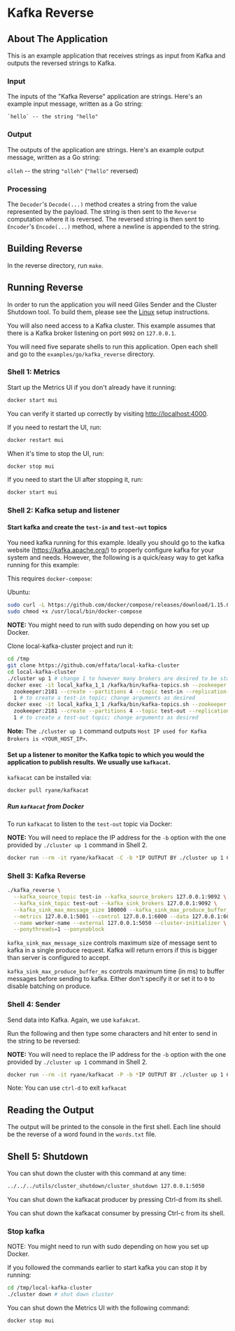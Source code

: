 # Kafka Reverse

## About The Application

This is an example application that receives strings as input from Kafka and outputs the reversed strings to Kafka.

### Input

The inputs of the "Kafka Reverse" application are strings. Here's an example input message, written as a Go string:

```
`hello` -- the string "hello"
```

### Output

The outputs of the application are strings. Here's an example output message, written as a Go string:

`olleh` -- the string `"olleh"` (`"hello"` reversed)

### Processing

The `Decoder`'s `Decode(...)` method creates a string from the value represented by the payload. The string is then sent to the `Reverse` computation where it is reversed. The reversed string is then sent to `Encoder`'s `Encode(...)` method, where a newline is appended to the string.

## Building Reverse

In the reverse directory, run `make`.

## Running Reverse

In order to run the application you will need Giles Sender and the Cluster Shutdown tool. To build them, please see the [Linux](/book/go/getting-started/linux-setup.md) setup instructions.

You will also need access to a Kafka cluster. This example assumes that there is a Kafka broker listening on port `9092` on `127.0.0.1`.

You will need five separate shells to run this application. Open each shell and go to the `examples/go/kafka_reverse` directory.

### Shell 1: Metrics

Start up the Metrics UI if you don't already have it running:

```bash
docker start mui
```

You can verify it started up correctly by visiting [http://localhost:4000](http://localhost:4000).

If you need to restart the UI, run:

```bash
docker restart mui
```

When it's time to stop the UI, run:

```bash
docker stop mui
```

If you need to start the UI after stopping it, run:

```bash
docker start mui
```

### Shell 2: Kafka setup and listener

#### Start kafka and create the `test-in` and `test-out` topics

You need kafka running for this example. Ideally you should go to the kafka website (https://kafka.apache.org/) to properly configure kafka for your system and needs. However, the following is a quick/easy way to get kafka running for this example:

This requires `docker-compose`:

Ubuntu:

```bash
sudo curl -L https://github.com/docker/compose/releases/download/1.15.0/docker-compose-`uname -s`-`uname -m` -o /usr/local/bin/docker-compose
sudo chmod +x /usr/local/bin/docker-compose
```

**NOTE:** You might need to run with sudo depending on how you set up Docker.

Clone local-kafka-cluster project and run it:

```bash
cd /tmp
git clone https://github.com/effata/local-kafka-cluster
cd local-kafka-cluster
./cluster up 1 # change 1 to however many brokers are desired to be started
docker exec -it local_kafka_1_1 /kafka/bin/kafka-topics.sh --zookeeper \
  zookeeper:2181 --create --partitions 4 --topic test-in --replication-factor \
  1 # to create a test-in topic; change arguments as desired
docker exec -it local_kafka_1_1 /kafka/bin/kafka-topics.sh --zookeeper \
  zookeeper:2181 --create --partitions 4 --topic test-out --replication-factor \
  1 # to create a test-out topic; change arguments as desired
```

**Note:** The `./cluster up 1` command outputs `Host IP used for Kafka Brokers is <YOUR_HOST_IP>`.

#### Set up a listener to monitor the Kafka topic to which you would the application to publish results. We usually use `kafkacat`.

`kafkacat` can be installed via:

```bash
docker pull ryane/kafkacat
```

##### Run `kafkacat` from Docker

To run `kafkacat` to listen to the `test-out` topic via Docker:

**NOTE:** You will need to replace the IP address for the `-b` option with the one provided by `./cluster up 1` command in Shell 2.

```bash
docker run --rm -it ryane/kafkacat -C -b *IP OUTPUT BY ./cluster up 1 COMMAND*:9092 -t test-out -q
```

### Shell 3: Kafka Reverse

```bash
./kafka_reverse \
  --kafka_source_topic test-in --kafka_source_brokers 127.0.0.1:9092 \
  --kafka_sink_topic test-out --kafka_sink_brokers 127.0.0.1:9092 \
  --kafka_sink_max_message_size 100000 --kafka_sink_max_produce_buffer_ms 10 \
  --metrics 127.0.0.1:5001 --control 127.0.0.1:6000 --data 127.0.0.1:6001 \
  --name worker-name --external 127.0.0.1:5050 --cluster-initializer \
  --ponythreads=1 --ponynoblock
```

`kafka_sink_max_message_size` controls maximum size of message sent to kafka in a single produce request. Kafka will return errors if this is bigger than server is configured to accept.

`kafka_sink_max_produce_buffer_ms` controls maximum time (in ms) to buffer messages before sending to kafka. Either don't specify it or set it to `0` to disable batching on produce.

### Shell 4: Sender

Send data into Kafka. Again, we use `kafakcat`.

Run the following and then type some characters and hit enter to send in the string to be reversed:

**NOTE:** You will need to replace the IP address for the `-b` option with the one provided by `./cluster up 1` command in Shell 2.

```bash
docker run --rm -it ryane/kafkacat -P -b *IP OUTPUT BY ./cluster up 1 COMMAND*:9092 -t test-in
```

Note: You can use `ctrl-d` to exit `kafkacat`

## Reading the Output

The output will be printed to the console in the first shell. Each line should be the reverse of a word found in the `words.txt` file.

## Shell 5: Shutdown

You can shut down the cluster with this command at any time:

```bash
../../../utils/cluster_shutdown/cluster_shutdown 127.0.0.1:5050
```

You can shut down the kafkacat producer by pressing Ctrl-d from its shell.

You can shut down the kafkacat consumer by pressing Ctrl-c from its shell.

### Stop kafka

NOTE: You might need to run with sudo depending on how you set up Docker.

If you followed the commands earlier to start kafka you can stop it by running:

```bash
cd /tmp/local-kafka-cluster
./cluster down # shut down cluster
```

You can shut down the Metrics UI with the following command:

```bash
docker stop mui
```
